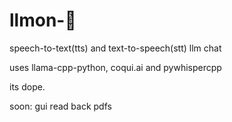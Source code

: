 # llmon-:pie:

speech-to-text(tts) and text-to-speech(stt) llm chat


uses llama-cpp-python, coqui.ai and pywhispercpp


its dope.

soon:
gui
read back pdfs
